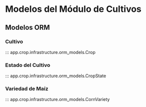 # Modelos del Módulo de Cultivos

## Modelos ORM

### Cultivo

::: app.crop.infrastructure.orm_models.Crop

### Estado del Cultivo

::: app.crop.infrastructure.orm_models.CropState

### Variedad de Maíz

::: app.crop.infrastructure.orm_models.CornVariety
